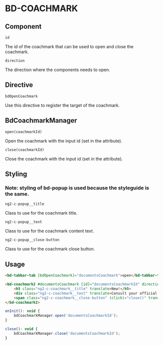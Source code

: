 # BD-COACHMARK


## Component

`id`

The id of the coachmark that can be used to open and close the coachmark.

`direction`

The direction where the components  needs to open.

## Directive

`bdOpenCoachmark` 

Use this directive to register the target of the coachmark.

## BdCoachmarkManager

`open(coachmarkId)`

Open the coachmark with the input id (set in the attribute).


`close(coachmarkId)`

Close the coachmark with the input id (set in the attribute).

## Styling
### Note: styling of bd-popup is used because the styleguide is the same.

`ng2-c-popup__title`

Class to use for the coachmark title.

`ng2-c-popup__text`

Class to use for the coachmark content text.

`ng2-c-popup__close-button`

Class to use for the coachmark close button.

## Usage

```html
<bd-tabbar-tab [bdOpenCoachmark]="documentsCoachmark">open</bd-tabbar-tab>

<bd-coachmark2 #documentsCoachmark [id]="documentsCoachmarkId" direction="top">
    <h5 class="ng2-c-coachmark__title" translate>New!</h5>
    <div class="ng2-c-coachmark__text" translate>Consult your official portfolio statements here.</div>
    <span class="ng2-c-coachmark__close-button" (click)="close()" translate>Close</span>
</bd-coachmark2>
```

```js
onInit(): void {
    bdCoachmarkManager.open('documentsCoachmarkId');
}

close(): void {
    bdCoachmarkManager.close('documentsCoachmarkId');
}
```
